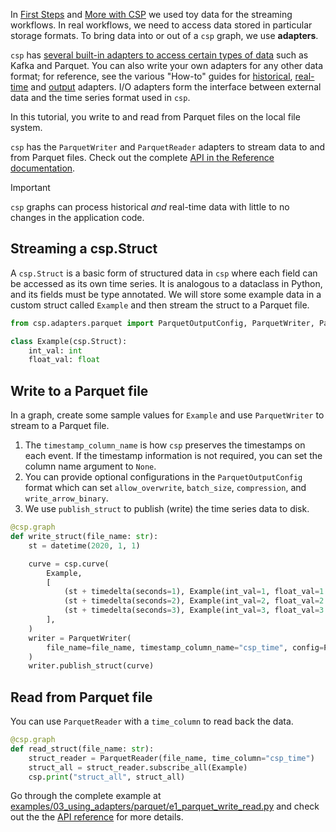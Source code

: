 In [First Steps](First-Steps) and [More with CSP](More-with-CSP) we used toy data for the streaming workflows. In real workflows, we need to access data stored in particular storage formats. To bring data into or out of a `csp` graph, we use **adapters**.

`csp` has [several built-in adapters to access certain types of data](Input-Output-Adapters-API) such as Kafka and Parquet. You can also write your own adapters for any other data format; for reference, see the various "How-to" guides for [historical](Write-Historical-Input-Adapters), [real-time](Write-Realtime-Input-Adapters) and [output](Write-Output-Adapters) adapters. I/O adapters form the interface between external data and the time series format used in `csp`.

In this tutorial, you write to and read from Parquet files on the local file system.

`csp` has the `ParquetWriter` and `ParquetReader` adapters to stream data to and from Parquet files. Check out the complete [API in the Reference documentation](https://github.com/Point72/csp/wiki/Input-Output-Adapters-API#parquet).

> [!IMPORTANT]
> `csp` graphs can process historical *and* real-time data with little to no changes in the application code.

## Streaming a csp.Struct

A `csp.Struct` is a basic form of structured data in `csp` where each field can be accessed as its own time series. It is analogous to a dataclass in Python, and its fields must be type annotated. We will store some example data in a custom struct called `Example` and then stream the struct to a Parquet file.

```python
from csp.adapters.parquet import ParquetOutputConfig, ParquetWriter, ParquetReader

class Example(csp.Struct):
    int_val: int
    float_val: float
```

## Write to a Parquet file

In a graph, create some sample values for `Example` and use `ParquetWriter` to stream to a Parquet file.

1. The `timestamp_column_name` is how `csp` preserves the timestamps on each event. If the timestamp information is not required, you can set the column name argument to `None`.
1. You can provide optional configurations in the `ParquetOutputConfig` format which can set `allow_overwrite`, `batch_size`, `compression`, and `write_arrow_binary`.
1. We use `publish_struct` to publish (write) the time series data to disk.

```python
@csp.graph
def write_struct(file_name: str):
    st = datetime(2020, 1, 1)

    curve = csp.curve(
        Example,
        [
            (st + timedelta(seconds=1), Example(int_val=1, float_val=1.0)),
            (st + timedelta(seconds=2), Example(int_val=2, float_val=2.0)),
            (st + timedelta(seconds=3), Example(int_val=3, float_val=3.0)),
        ],
    )
    writer = ParquetWriter(
        file_name=file_name, timestamp_column_name="csp_time", config=ParquetOutputConfig(allow_overwrite=True)
    )
    writer.publish_struct(curve)
```

## Read from Parquet file

You can use `ParquetReader` with a `time_column` to read back the data.

```python
@csp.graph
def read_struct(file_name: str):
    struct_reader = ParquetReader(file_name, time_column="csp_time")
    struct_all = struct_reader.subscribe_all(Example)
    csp.print("struct_all", struct_all)
```

Go through the complete example at [examples/03_using_adapters/parquet/e1_parquet_write_read.py](https://github.com/Point72/csp/blob/main/examples/03_using_adapters/parquet/e1_parquet_write_read.py) and check out the the [API reference](Input-Output-Adapters-API#parquet) for more details.
